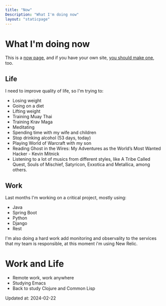 ```yaml
---
title: "Now"
Description: "What I'm doing now"
layout: "staticpage"
---
```


# What I'm doing now

This is a [now page](https://nownownow.com), and if you have your own site, [you should make one](https://nownownow.com), too.

## Life
I need to improve quality of life, so I'm trying to:

* Losing weight
* Going on a diet
* Lifting weight
* Training Muay Thai
* Training Krav Maga
* Meditating
* Spending time with my wife and children
* Stop drinking alcohol (53 days, today)
* Playing World of Warcraft with my son
* Reading Ghost in the Wires: My Adventures as the World’s Most Wanted Hacker - Kevin Mitnick
* Listening to a lot of musics from different styles, like A Tribe Called Quest, Souls of Mischief, Satyricon, Exxotica and Metallica, among others.

## Work
Last months I'm working on a critical project, mostly using:

* Java
* Spring Boot
* Python
* Django
* Rest

I'm also doing a hard work add monitoring and observality to the services that my team is responsible, at this moment i'm using New Relic.

# Work and Life

* Remote work, work anywhere
* Studying Emacs
* Back to study Clojure and Common Lisp

Updated at: 2024-02-22

